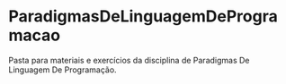 # ParadigmasDeLinguagemDeProgramacao
Pasta para materiais e exercícios da disciplina de Paradigmas De Linguagem De Programação.
